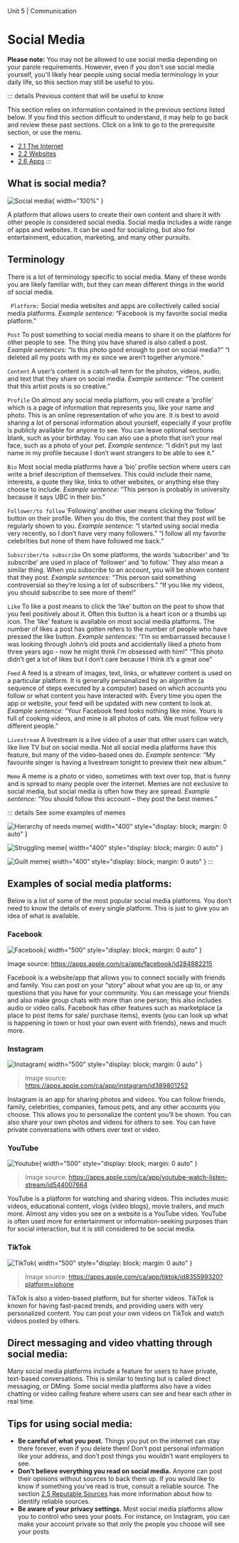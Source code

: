 Unit 5 | Communication

# Social Media

**Please note:** You may not be allowed to use social media depending on your parole requirements. However, even if you don't use social media yourself, you'll likely hear people using social media terminology in your daily life, so this section may still be useful to you.

::: details Previous content that will be useful to know

This section relies on information contained in the previous sections listed below. If you find this section difficult to understand, it may help to go back and review these past sections. Click on a link to go to the prerequisite section, or use the menu.

- [2.1 The Internet](../2-apps-and-internet/2.1-the-internet.md)
- [2.2 Websites](../2-apps-and-internet/2.2-websites.md)
- [2.6 Apps](../2-apps-and-internet/2.6-apps.md)
  :::

## What is social media?

![Social media](/course/5-communication/social-media.png){ width="100%" }

A platform that allows users to create their own content and share it with other people is considered social media. Social media includes a wide range of apps and websites. It can be used for socializing, but also for entertainment, education, marketing, and many other pursuits.

## Terminology

There is a lot of terminology specific to social media. Many of these words you are likely familiar with, but they can mean different things in the world of social media.

<code class="glossary-term"> Platform:</code> Social media websites and apps are collectively called social media platforms.
_Example sentence:_ “Facebook is my favorite social media platform.”

<code class="glossary-term">Post</code> To post something to social media means to share it on the platform for other people to see. The thing you have shared is also called a post.
_Example sentences:_ “Is this photo good enough to post on social media?”
“I deleted all my posts with my ex since we aren’t together anymore.”

<code class="glossary-term">Content</code> A user’s content is a catch-all term for the photos, videos, audio, and text that they share on social media.
_Example sentence:_ “The content that this artist posts is so creative.”

<code class="glossary-term">Profile</code> On almost any social media platform, you will create a ‘profile’ which is a page of information that represents you, like your name and photo. This is an online representation of who you are. It is best to avoid sharing a lot of personal information about yourself, especially if your profile is publicly available for anyone to see. You can leave optional sections blank, such as your birthday. You can also use a photo that isn’t your real face, such as a photo of your pet.
_Example sentence:_ “I didn’t put my last name in my profile because I don’t want strangers to be able to see it.”

<code class="glossary-term">Bio</code> Most social media platforms have a ‘bio’ profile section where users can write a brief description of themselves. This could include their name, interests, a quote they like, links to other websites, or anything else they choose to include.
_Example sentence:_ “This person is probably in university because it says UBC in their bio.”

<code class="glossary-term">Follower/to follow</code> ‘Following’ another user means clicking the ‘follow’ button on their profile. When you do this, the content that they post will be regularly shown to you.
_Example sentence:_ “I started using social media very recently, so I don’t have very many followers.”
“I follow all my favorite celebrities but none of them have followed me back.”

<code class="glossary-term">Subscriber/to subscribe</code> On some platforms, the words ‘subscriber’ and ‘to subscribe’ are used in place of ‘follower’ and ‘to follow.’ They also mean a similar thing. When you subscribe to an account, you will be shown content that they post.
_Example sentences:_ “This person said something controversial so they’re losing a lot of subscribers.”
“If you like my videos, you should subscribe to see more of them!”

<code class="glossary-term">Like</code> To like a post means to click the ‘like’ button on the post to show that you feel positively about it. Often this button is a heart icon or a thumbs up icon. The ‘like’ feature is available on most social media platforms. The number of likes a post has gotten refers to the number of people who have pressed the like button.
_Example sentences:_ “I’m so embarrassed because I was looking through John’s old posts and accidentally liked a photo from three years ago - now he might think I'm obsessed with him!"
“This photo didn’t get a lot of likes but I don’t care because I think it’s a great one”

<code class="glossary-term">Feed</code> A feed is a stream of images, text, links, or whatever content is used on a particular platform. It is generally personalized by an algorithm (a sequence of steps executed by a computer) based on which accounts you follow or what content you have interacted with. Every time you open the app or website, your feed will be updated with new content to look at.
_Example sentence:_ “Your Facebook feed looks nothing like mine. Yours is full of cooking videos, and mine is all photos of cats. We must follow very different people.”

<code class="glossary-term">Livestream</code> A livestream is a live video of a user that other users can watch, like live TV but on social media. Not all social media platforms have this feature, but many of the video-based ones do.
_Example sentence:_ “My favourite singer is having a livestream tonight to preview their new album.”

<code class="glossary-term">Meme</code> A meme is a photo or video, sometimes with text over top, that is funny and is spread to many people over the internet. Memes are not exclusive to social media, but social media is often how they are spread.
_Example sentence:_ “You should follow this account – they post the best memes.”

::: details See some examples of memes

![Hierarchy of needs meme](/course/5-communication/meme1.png){ width="400" style="display: block; margin: 0 auto" }

![Struggling meme](/course/5-communication/meme2.png){ width="400" style="display: block; margin: 0 auto" }

![Guilt meme](/course/5-communication/meme3.png){ width="400" style="display: block; margin: 0 auto" }
:::

## Examples of social media platforms:

Below is a list of some of the most popular social media platforms. You don’t need to know the details of every single platform. This is just to give you an idea of what is available.

### Facebook

![Facebook](/course/5-communication/facebook.png){ width="500" style="display: block; margin: 0 auto" }

Image source: https://apps.apple.com/ca/app/facebook/id284882215

Facebook is a website/app that allows you to connect socially with friends and family. You can post on your “story” about what you are up to, or any questions that you have for your community. You can message your friends and also make group chats with more than one person; this also includes audio or video calls. Facebook has other features such as marketplace (a place to post items for sale/ purchase items), events (you can look up what is happening in town or host your own event with friends), news and much more.

### Instagram

![Instagram](/course/5-communication/instagram.png){ width="500" style="display: block; margin: 0 auto" }

> Image source: https://apps.apple.com/ca/app/instagram/id389801252

Instagram is an app for sharing photos and videos. You can follow friends, family, celebrities, companies, famous pets, and any other accounts you choose. This allows you to personalize the content you’ll be shown. You can also share your own photos and videos for others to see. You can have private conversations with others over text or video.

### YouTube

![Youtube](/course/5-communication/youtube.png){ width="500" style="display: block; margin: 0 auto" }

> Image source: https://apps.apple.com/ca/app/youtube-watch-listen-stream/id544007664

YouTube is a platform for watching and sharing videos. This includes music videos, educational content, vlogs (video blogs), movie trailers, and much more. Almost any video you see on a website is a YouTube video. YouTube is often used more for entertainment or information-seeking purposes than for social interaction, but it is still considered to be social media.

### TikTok

![TikTok](/course/5-communication/tiktok.png){ width="500" style="display: block; margin: 0 auto" }

> Image source: https://apps.apple.com/ca/app/tiktok/id835599320?platform=iphone

TikTok is also a video-based platform, but for shorter videos. TikTok is known for having fast-paced trends, and providing users with very personalized content. You can post your own videos on TikTok and watch videos posted by others.

## Direct messaging and video vhatting through social media:

Many social media platforms include a feature for users to have private, text-based conversations. This is similar to texting but is called direct messaging, or DMing. Some social media platforms also have a video chatting or video calling feature where users can see and hear each other in real time.

## Tips for using social media:

- **Be careful of what you post.** Things you put on the internet can stay there forever, even if you delete them! Don’t post personal information like your address, and don’t post things you wouldn’t want employers to see.
- **Don’t believe everything you read on social media.** Anyone can post their opinions without sources to back them up. If you would like to know if something you’ve read is true, consult a reliable source. The section [2.5 Reputable Sources](../2-apps-and-internet/2.5-reputable-sources.md) has more information about how to identify reliable sources.
- **Be aware of your privacy settings.** Most social media platforms allow you to control who sees your posts. For instance, on Instagram, you can make your account private so that only the people you choose will see your posts
